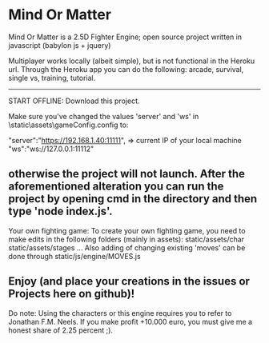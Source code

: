 # Mind Or Matter
Mind Or Matter is a 2.5D Fighter Engine; open source project written in javascript (babylon js + jquery)

Multiplayer works locally (albeit simple), but is not functional in the Heroku url. 
Through the Heroku app you can do the following: arcade, survival, single vs, training, tutorial. 

----------------------------------------------
START OFFLINE: 
Download this project. 

Make sure you've changed the values 'server' and 'ws' in \static\assets\gameConfig.config to: 

"server":"https://192.168.1.40:11111", => current IP of your local machine
"ws":"ws://127.0.0.1:11112"

otherwise the project will not launch. 
After the aforementioned alteration you can run the project by opening cmd in the directory and then type 'node index.js'.
----------------------------------------------
Your own fighting game:
To create your own fighting game, you need to make edits in the following folders (mainly in assets): 
static/assets/char
static/assets/stages
...
Also adding of changing existing 'moves' can be done through static/js/engine/MOVES.js

Enjoy (and place your creations in the issues or Projects here on github)! 
----------------------------------------------



Do note: 
Using the characters or this engine requires you to refer to Jonathan F.M. Neels. 
If you make profit +10.000 euro, you must give me a honest share of 2.25 percent ;).
